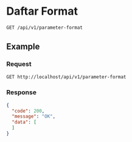 # Daftar Format

<!-- @category Endpoint -->

```bash
GET /api/v1/parameter-format
```

## Example

### Request

```bash
GET http://localhost/api/v1/parameter-format
```

### Response

```json
{
  "code": 200,
  "message": "OK",
  "data": [
  ]
}
```